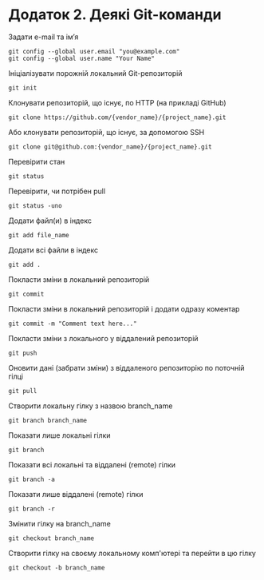 # Додаток 2. Деякі Git-команди

Задати e-mail та ім’я

```
git config --global user.email "you@example.com"
git config --global user.name "Your Name"
```

Ініціалізувати порожній локальний Git-репозиторій

```
git init
```

Клонувати репозиторій, що існує, по HTTP (на прикладі GitHub)

```
git clone https://github.com/{vendor_name}/{project_name}.git
```

Або клонувати репозиторій, що існує, за допомогою SSH

```
git clone git@github.com:{vendor_name}/{project_name}.git
```

Перевірити стан

```
git status
```

Перевірити, чи потрібен pull

```
git status -uno
```

Додати файл(и) в індекс

```
git add file_name
```

Додати всі файли в індекс

```
git add .
```

Покласти зміни в локальний репозиторій

```
git commit
```

Покласти зміни в локальний репозиторій і додати одразу коментар

```
git commit -m "Comment text here..."
```

Покласти зміни з локального у віддалений репозиторій

```
git push
```

Оновити дані (забрати зміни) з віддаленого репозиторію по поточній гілці

```
git pull
```

Створити локальну гілку з назвою branch_name

```
git branch branch_name
```

Показати лише локальні гілки

```
git branch
```

Показати всі локальні та віддалені (remote) гілки

```
git branch -a
```

Показати лише віддалені (remote) гілки

```
git branch -r
```

Змінити гілку на branch_name

```
git checkout branch_name
```

Створити гілку на своєму локальному комп'ютері та перейти в цю гілку

```
git checkout -b branch_name
```
